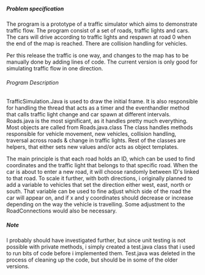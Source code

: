 ##### Problem specification

The program is a prototype of a traffic simulator which aims to demonstrate traffic flow. The program consist of a 
set of roads, traffic lights and cars.  
The cars will drive according to traffic lights and respawn at road 0 when the end of the map is reached. 
There are collision handling for vehicles. 

Per this release the traffic is one way, and changes to the map has to be manually done by adding lines of code.
The current version is only good for simulating traffic flow in one direction. 


###### Program Description

TrafficSimulation.Java is used to draw the initial frame. It is also responsible for handling the thread that acts
as a timer and the eventhandler method that calls traffic light change and car spawn at different intervals. 
Roads.java is the most significant, as it handles pretty much everything. Most objects are called from Roads.java.class
The class handles methods responsible for vehicle movement, new vehicles, collision handling, traversal across roads & 
change in traffic lights.
Rest of the classes are helpers, that either sets new values and/or acts as object templates. 

The main principle is that each road holds an ID, which can be used to find coordinates and the traffic light that belongs
to that specific road. When the car is about to enter a new road, it will choose randomly between ID's linked to that 
road. To scale it further, with both directions, i originally planned to add a variable to vehicles that set the 
direction either west, east, north or south. That variable can be used to fine adjust which side of the road the car 
will appear on, and if x and y coordinates should decrease or increase depending on the way the vehicle is travelling. 
Some adjustment to the RoadConnections would also be necessary. 

##### Note

I probably should have investigated further, but since unit testing is not possible with private methods, i simply 
created a test.java class that i used to run bits of code before i implemented them. Test.java was deleted in the process 
of cleaning up the code, but should be in some of the older versions. 